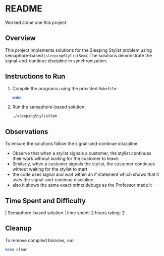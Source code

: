 # README
Worked alone one this project

## Overview
This project implements solutions for the Sleeping Stylist problem using semaphore-based (`sleepingStylistSem`). The solutions demonstrate the signal-and-continue discipline in synchronization.

## Instructions to Run
1. Compile the programs using the provided `Makefile`:
    ```bash
    make
    ```
2. Run the semaphore-based solution:
    ```bash
    ./sleepingStylistSem
    ```

## Observations
To ensure the solutions follow the signal-and-continue discipline:
- Observe that when a stylist signals a customer, the stylist continues their work without waiting for the customer to leave.
- Similarly, when a customer signals the stylist, the customer continues without waiting for the stylist to start.
- the code uses signal and wait within an if statement which shows that it uses the signal-and-continue discipline.
- also it shows the same exact prints debugs as the Professor made it 


## Time Spent and Difficulty


| Semaphore-based solution | time spent: 2 hours rating: 2   

## Cleanup
To remove compiled binaries, run:
```bash
make clean
```
